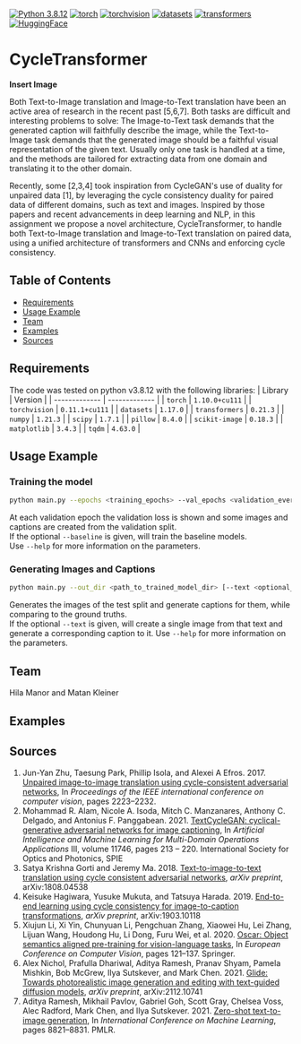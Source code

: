 [![Python 3.8.12](https://img.shields.io/badge/python-3.8.12+-blue)](https://www.python.org/downloads/release/python-3812/)
[![torch](https://img.shields.io/badge/torch-1.10.0+-green)](https://pytorch.org/)
[![torchvision](https://img.shields.io/badge/torchvision-0.11.1+-green)](https://pytorch.org/)
[![datasets](https://img.shields.io/badge/datasets-1.17.0+-green)](https://huggingface.co/docs/datasets/index)
[![transformers](https://img.shields.io/badge/transformers-4.15.0+-green)](https://huggingface.co/docs/transformers/index)
[![HuggingFace](https://img.shields.io/badge/%F0%9F%A4%97-Models%20on%20Hub-yellow)](https://huggingface.co/models?filter=keytotext)

# CycleTransformer

**Insert Image**

Both Text-to-Image translation and Image-to-Text translation have been an active area of research in the recent past [5,6,7]. Both tasks are difficult and interesting problems to solve: The Image-to-Text task demands that the generated caption will faithfully describe the image, while the Text-to-Image task demands that the generated image should be a faithful visual representation of the given text. Usually only one task is handled at a time, and the methods are tailored for extracting data from one domain and translating it to the other domain. 

Recently, some [2,3,4] took inspiration from CycleGAN's use of duality for unpaired data [1], by leveraging the cycle consistency duality for paired data of different domains, such as text and images. Inspired by those papers and recent advancements in deep learning and NLP, in this assignment we propose a novel architecture, CycleTransformer, to handle both Text-to-Image translation and Image-to-Text translation on paired data, using a unified architecture of transformers and CNNs and enforcing cycle consistency.

## Table of Contents
* [Requirements](#requirements)
* [Usage Example](#usage-example)
* [Team](#team)
* [Examples](#examples)
* [Sources](#sources)

## Requirements
The code was tested on python v3.8.12 with the following libraries:
| Library | Version |
| ------------- | ------------- |
| `torch` | `1.10.0+cu111` |
| `torchvision` | `0.11.1+cu111` |
| `datasets` | `1.17.0` |
| `transformers` | `0.21.3` |
| `numpy` | `1.21.3` |
| `scipy` | `1.7.1` |
| `pillow` | `8.4.0` |
| `scikit-image` | `0.18.3` |
| `matplotlib` | `3.4.3` |
| `tqdm` | `4.63.0` |

## Usage Example
### Training the model 

```bash
python main.py --epochs <training_epochs> --val_epochs <validation_every_x_epochs> --config <path_to_yaml_file> [--baseline]
```

At each validation epoch the validation loss is shown and some images and captions are created from the validation split.  
If the optional `--baseline` is given, will train the baseline models.  
Use `--help` for more information on the parameters.

### Generating Images and Captions

```bash
python main.py --out_dir <path_to_trained_model_dir> [--text <optional_text_prompt>]
```

Generates the images of the test split and generate captions for them, while comparing to the ground truths.  
If the optional `--text` is given, will create a single image from that text and generate a corresponding caption to it.
Use `--help` for more information on the parameters.

## Team
Hila Manor and Matan Kleiner

## Examples


## Sources
1. Jun-Yan Zhu, Taesung Park, Phillip Isola, and Alexei A Efros. 2017. [Unpaired image-to-image translation using cycle-consistent adversarial networks](https://arxiv.org/abs/1703.10593), In *Proceedings of the IEEE international conference on computer vision*, pages 2223–2232. 
2. Mohammad R. Alam, Nicole A. Isoda, Mitch C. Manzanares, Anthony C. Delgado, and Antonius F. Panggabean. 2021. [TextCycleGAN: cyclical-generative adversarial networks for image captioning](https://spie.org/Publications/Proceedings/Paper/10.1117/12.2585549), In *Artificial Intelligence and Machine Learning for Multi-Domain Operations Applications* III, volume 11746, pages 213 – 220. International Society for Optics and Photonics, SPIE
3. Satya Krishna Gorti and Jeremy Ma. 2018. [Text-to-image-to-text translation using cycle consistent adversarial networks](https://arxiv.org/abs/1808.04538), *arXiv preprint*, arXiv:1808.04538
4. Keisuke Hagiwara, Yusuke Mukuta, and Tatsuya Harada. 2019. [End-to-end learning using cycle consistency for image-to-caption transformations](https://arxiv.org/abs/1903.10118), *arXiv preprint*, arXiv:1903.10118
5. Xiujun Li, Xi Yin, Chunyuan Li, Pengchuan Zhang, Xiaowei Hu, Lei Zhang, Lijuan Wang, Houdong Hu, Li Dong, Furu Wei, et al. 2020. [Oscar: Object semantics aligned pre-training for vision-language tasks](https://arxiv.org/abs/2004.06165), In *European Conference on Computer Vision*, pages 121–137. Springer.
6. Alex Nichol, Prafulla Dhariwal, Aditya Ramesh, Pranav Shyam, Pamela Mishkin, Bob McGrew, Ilya Sutskever, and Mark Chen. 2021. [Glide: Towards photorealistic image generation and editing with text-guided diffusion models](https://arxiv.org/abs/2112.10741), *arXiv preprint*, arXiv:2112.10741
7. Aditya Ramesh, Mikhail Pavlov, Gabriel Goh, Scott Gray, Chelsea Voss, Alec Radford, Mark Chen, and Ilya Sutskever. 2021. [Zero-shot text-to-image generation](https://arxiv.org/abs/2102.12092), In *International Conference on Machine Learning*, pages 8821–8831. PMLR.
